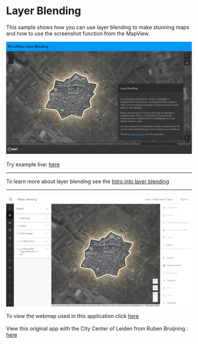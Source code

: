 # Layer Blending
This sample shows how you can use layer blending to make stunning maps and how to use the screenshot function from the MapView.

![The layer blending sample](../images/20211125_LayerBlending_small.gif)
<br>
<br>
Try example live:
[here](https://esrinederland.github.io/CoolMaps/LayerBlending/)

---

To learn more about layer blending see the [Intro into layer blending](https://developers.arcgis.com/javascript/latest/sample-code/intro-blendmode-layer/)

---

![The layer blending webmap](../images/20211125_LayerBlendingWebmap.png)

To view the webmap used in this application click [here](https://www.arcgis.com/apps/mapviewer/index.html?webmap=0e8a91bd0ab74e83b40e65472add4021)
<br>
<br>
View this original app with the City Center of Leiden from Ruben Bruijning :
[here](https://www.arcgis.com/apps/instant/basic/index.html?appid=858dceec6de145e78105dbbb2bf4e969)
